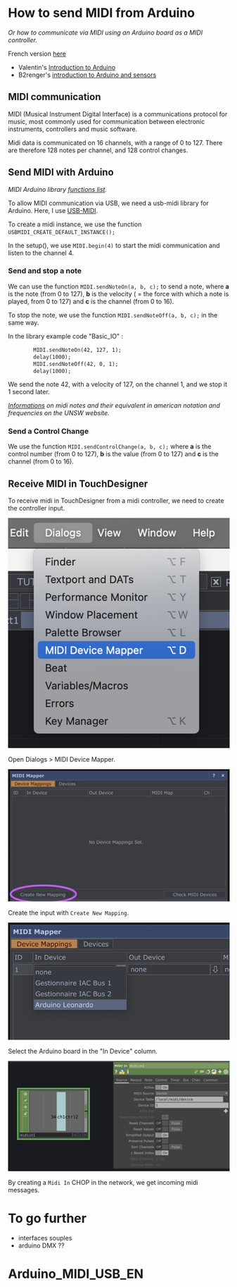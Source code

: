 # How to send MIDI from Arduino

*Or how to communicate via MIDI using an Arduino board as a MIDI controller.*

French version [here](https://github.com/LucieMrc/Arduino_MIDI_USB_FR)

- Valentin's [Introduction to Arduino](https://www.valentindupas.com/courses/arduino/1-_Arduino_from_the_ground_up) 
- B2renger's [introduction to Arduino and sensors](https://github.com/b2renger/Introduction_Arduino/tree/english)

## MIDI communication

MIDI (Musical Instrument Digital Interface) is a communications protocol for music, most commonly used for communication between electronic instruments, controllers and music software.

Midi data is communicated on 16 channels, with a range of 0 to 127. There are therefore 128 notes per channel, and 128 control changes.

## Send MIDI with Arduino

*MIDI Arduino library [functions list](https://arduinomidilib.sourceforge.net/a00001.html).*

To allow MIDI communication via USB, we need a usb-midi library for Arduino. Here, I use [USB-MIDI](https://github.com/lathoub/Arduino-USBMIDI).

To create a midi instance, we use the function
`USBMIDI_CREATE_DEFAULT_INSTANCE();`

In the setup(), we use `MIDI.begin(4)` to start the midi communication and listen to the channel 4.

### Send and stop a note

We can use the function `MIDI.sendNoteOn(a, b, c);` to send a note, where **a** is the note (from 0 to 127), **b** is the velocity ( = the force with which a note is played, from 0 to 127) and **c** is the channel (from 0 to 16).

To stop the note, we use the function `MIDI.sendNoteOff(a, b, c);` in the same way.

In the library example code "Basic_IO" :
```
        MIDI.sendNoteOn(42, 127, 1);
        delay(1000);
        MIDI.sendNoteOff(42, 0, 1); 
        delay(1000);
```

We send the note 42, with a velocity of 127, on the channel 1, and we stop it 1 second later.

*[Informations](https://www.phys.unsw.edu.au/jw/notes.html) on midi notes and their equivalent in american notation and frequencies on the UNSW website.*

### Send a Control Change

We use the function `MIDI.sendControlChange(a, b, c);` where **a** is the control number (from 0 to 127), **b** is the value (from 0 to 127) and **c** is the channel (from 0 to 16).

<!-- ### Boutons et potentiomètres

### MPR121 // détails

On peut utiliser un MPR121 afin de créer ses propres capteurs capacitifs, -->

## Receive MIDI in TouchDesigner

To receive midi in TouchDesigner from a midi controller, we need to create the controller input.

![Screenshot de l'interface de TD](./images/screen1.png)

Open Dialogs > MIDI Device Mapper.

![Screenshot de l'interface de TD](./images/screen2.png)

Create the input with `Create New Mapping`.

![Screenshot de l'interface de TD](./images/screen3.png)

Select the Arduino board in the "In Device" column.

![Screenshot de l'interface de TD](./images/screen4.png)

By creating a `Midi In` CHOP in the network, we get incoming midi messages.

# To go further

- interfaces souples
- arduino DMX ??
# Arduino_MIDI_USB_EN
